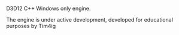 
D3D12 C++ Windows only engine.

The engine is under active development, developed for educational purposes by Tim4ig
